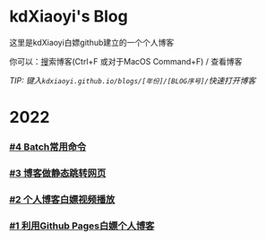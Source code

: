 # kdXiaoyi's Blog
这里是kdXiaoyi白嫖github建立的一个个人博客

你可以：[搜](/search.html)索博客(Ctrl+F 或对于MacOS Command+F) / 查看博客

_TIP: 键入`kdxiaoyi.github.io/blogs/[年份]/[BLOG序号]/`快速打开博客_

# 2022
### [#4 Batch常用命令](/blogs/2022/4)
### [#3 博客做静态跳转网页](/blogs/2022/3)
### [#2 个人博客白嫖视频播放](/blogs/2022/2)
### [#1 利用Github Pages白嫖个人博客](/blogs/2022/1)